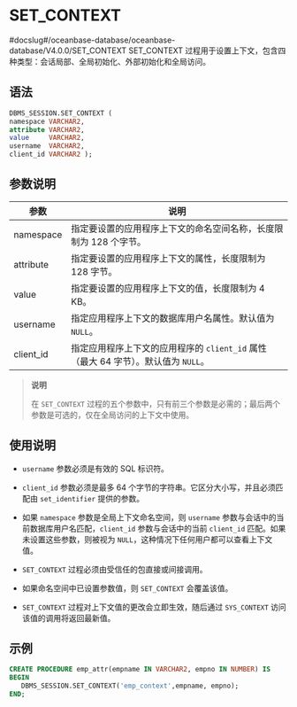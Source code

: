 SET_CONTEXT 
================================
#docslug#/oceanbase-database/oceanbase-database/V4.0.0/SET_CONTEXT
SET_CONTEXT 过程用于设置上下文，包含四种类型：会话局部、全局初始化、外部初始化和全局访问。

语法 
-----------------------

```sql
DBMS_SESSION.SET_CONTEXT (
namespace VARCHAR2,
attribute VARCHAR2,
value     VARCHAR2,
username  VARCHAR2,
client_id VARCHAR2 );
```



参数说明 
-------------------------



|    参数     |                          说明                           |
|-----------|-------------------------------------------------------|
| namespace | 指定要设置的应用程序上下文的命名空间名称，长度限制为 128 个字节。                   |
| attribute | 指定要设置的应用程序上下文的属性，长度限制为 128 字节。                        |
| value     | 指定要设置的应用程序上下文的值，长度限制为 4 KB。                           |
| username  | 指定应用程序上下文的数据库用户名属性。默认值为 `NULL`。                       |
| client_id | 指定应用程序上下文的应用程序的 `client_id` 属性（最大 64 字节）。默认值为 `NULL`。 |


>**说明**
>
>在 `SET_CONTEXT` 过程的五个参数中，只有前三个参数是必需的；最后两个参数是可选的，仅在全局访问的上下文中使用。

使用说明 
-------------------------

* `username` 参数必须是有效的 SQL 标识符。

  

* `client_id` 参数必须是最多 64 个字节的字符串。它区分大小写，并且必须匹配由 `set_identifier` 提供的参数。

  

* 如果 `namespace` 参数是全局上下文命名空间，则 `username` 参数与会话中的当前数据库用户名匹配，`client_id` 参数与会话中的当前 `client_id` 匹配。如果未设置这些参数，则被视为 `NULL`，这种情况下任何用户都可以查看上下文值。

  

* `SET_CONTEXT` 过程必须由受信任的包直接或间接调用。

  

* 如果命名空间中已设置参数值，则 `SET_CONTEXT` 会覆盖该值。

  

* `SET_CONTEXT` 过程对上下文值的更改会立即生效，随后通过 `SYS_CONTEXT` 访问该值的调用将返回最新值。

  




示例 
-----------------------

```sql
CREATE PROCEDURE emp_attr(empname IN VARCHAR2, empno IN NUMBER) IS
BEGIN
   DBMS_SESSION.SET_CONTEXT('emp_context',empname, empno);
END;
```


